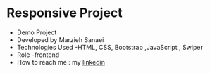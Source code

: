 # Responsive Project
- Demo Project
- Developed by Marzieh Sanaei
- Technologies Used -HTML, CSS, Bootstrap ,JavaScript , Swiper
- Role -frontend
- How to reach me : my
[linkedin](https://www.linkedin.com/in/marzieh-sanaei99)
